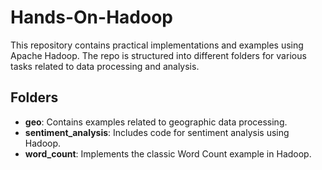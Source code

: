 # Hands-On-Hadoop

This repository contains practical implementations and examples using Apache Hadoop.
The repo is structured into different folders for various tasks related to data processing and analysis.

## Folders

- **geo**: Contains examples related to geographic data processing.
- **sentiment_analysis**: Includes code for sentiment analysis using Hadoop.
- **word_count**: Implements the classic Word Count example in Hadoop.
